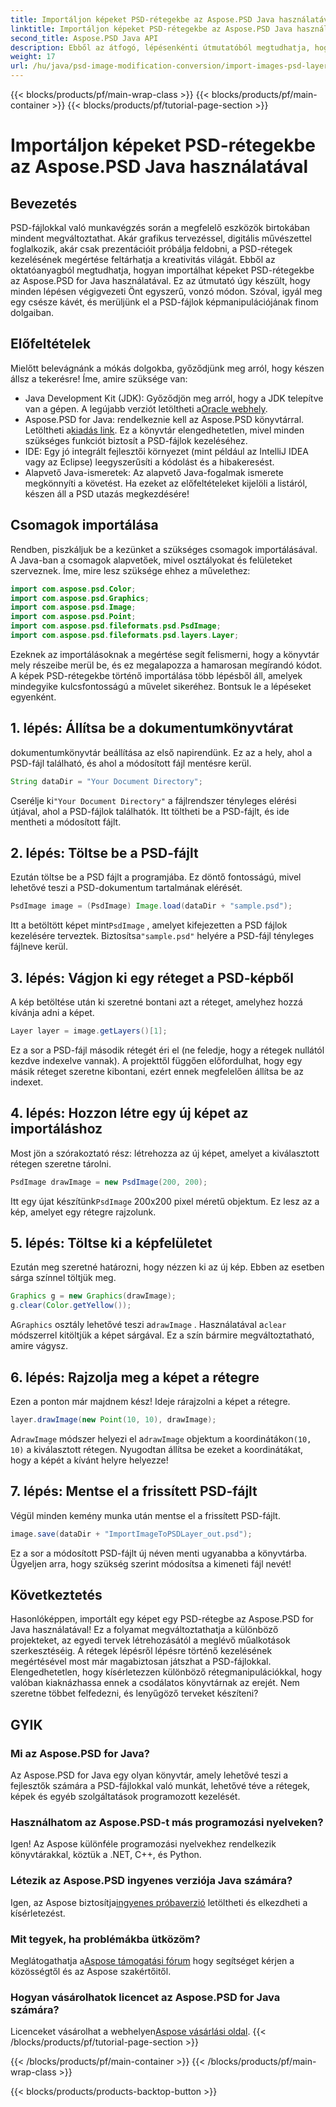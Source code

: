 ```yaml
---
title: Importáljon képeket PSD-rétegekbe az Aspose.PSD Java használatával
linktitle: Importáljon képeket PSD-rétegekbe az Aspose.PSD Java használatával
second_title: Aspose.PSD Java API
description: Ebből az átfogó, lépésenkénti útmutatóból megtudhatja, hogyan importálhat képeket PSD-rétegekbe az Aspose.PSD for Java segítségével.
weight: 17
url: /hu/java/psd-image-modification-conversion/import-images-psd-layers/
---
```


{{< blocks/products/pf/main-wrap-class >}}
{{< blocks/products/pf/main-container >}}
{{< blocks/products/pf/tutorial-page-section >}}

# Importáljon képeket PSD-rétegekbe az Aspose.PSD Java használatával

## Bevezetés
PSD-fájlokkal való munkavégzés során a megfelelő eszközök birtokában mindent megváltoztathat. Akár grafikus tervezéssel, digitális művészettel foglalkozik, akár csak prezentációit próbálja feldobni, a PSD-rétegek kezelésének megértése feltárhatja a kreativitás világát. Ebből az oktatóanyagból megtudhatja, hogyan importálhat képeket PSD-rétegekbe az Aspose.PSD for Java használatával. Ez az útmutató úgy készült, hogy minden lépésen végigvezeti Önt egyszerű, vonzó módon. Szóval, igyál meg egy csésze kávét, és merüljünk el a PSD-fájlok képmanipulációjának finom dolgaiban.
## Előfeltételek
Mielőtt belevágnánk a mókás dolgokba, győződjünk meg arról, hogy készen állsz a tekerésre! Íme, amire szüksége van:
-  Java Development Kit (JDK): Győződjön meg arról, hogy a JDK telepítve van a gépen. A legújabb verziót letöltheti a[Oracle webhely](https://www.oracle.com/java/technologies/javase-jdk11-downloads.html).
-  Aspose.PSD for Java: rendelkeznie kell az Aspose.PSD könyvtárral. Letöltheti a[kiadás link](https://releases.aspose.com/psd/java/). Ez a könyvtár elengedhetetlen, mivel minden szükséges funkciót biztosít a PSD-fájlok kezeléséhez.
- IDE: Egy jó integrált fejlesztői környezet (mint például az IntelliJ IDEA vagy az Eclipse) leegyszerűsíti a kódolást és a hibakeresést.
- Alapvető Java-ismeretek: Az alapvető Java-fogalmak ismerete megkönnyíti a követést.
Ha ezeket az előfeltételeket kijelöli a listáról, készen áll a PSD utazás megkezdésére!
## Csomagok importálása
Rendben, piszkáljuk be a kezünket a szükséges csomagok importálásával. A Java-ban a csomagok alapvetőek, mivel osztályokat és felületeket szerveznek. Íme, mire lesz szüksége ehhez a művelethez:
```java
import com.aspose.psd.Color;
import com.aspose.psd.Graphics;
import com.aspose.psd.Image;
import com.aspose.psd.Point;
import com.aspose.psd.fileformats.psd.PsdImage;
import com.aspose.psd.fileformats.psd.layers.Layer;
```
Ezeknek az importálásoknak a megértése segít felismerni, hogy a könyvtár mely részeibe merül be, és ez megalapozza a hamarosan megírandó kódot.
A képek PSD-rétegekbe történő importálása több lépésből áll, amelyek mindegyike kulcsfontosságú a művelet sikeréhez. Bontsuk le a lépéseket egyenként.
## 1. lépés: Állítsa be a dokumentumkönyvtárat
dokumentumkönyvtár beállítása az első napirendünk. Ez az a hely, ahol a PSD-fájl található, és ahol a módosított fájl mentésre kerül.
```java
String dataDir = "Your Document Directory";
```
 Cserélje ki`"Your Document Directory"` a fájlrendszer tényleges elérési útjával, ahol a PSD-fájlok találhatók. Itt töltheti be a PSD-fájlt, és ide mentheti a módosított fájlt.
## 2. lépés: Töltse be a PSD-fájlt
Ezután töltse be a PSD fájlt a programjába. Ez döntő fontosságú, mivel lehetővé teszi a PSD-dokumentum tartalmának elérését.
```java
PsdImage image = (PsdImage) Image.load(dataDir + "sample.psd");
```
 Itt a betöltött képet mint`PsdImage` , amelyet kifejezetten a PSD fájlok kezelésére terveztek. Biztosítsa`"sample.psd"` helyére a PSD-fájl tényleges fájlneve kerül.
## 3. lépés: Vágjon ki egy réteget a PSD-képből
A kép betöltése után ki szeretné bontani azt a réteget, amelyhez hozzá kívánja adni a képet. 
```java
Layer layer = image.getLayers()[1];
```
Ez a sor a PSD-fájl második rétegét éri el (ne feledje, hogy a rétegek nullától kezdve indexelve vannak). A projekttől függően előfordulhat, hogy egy másik réteget szeretne kibontani, ezért ennek megfelelően állítsa be az indexet.
## 4. lépés: Hozzon létre egy új képet az importáláshoz
Most jön a szórakoztató rész: létrehozza az új képet, amelyet a kiválasztott rétegen szeretne tárolni. 
```java
PsdImage drawImage = new PsdImage(200, 200);
```
 Itt egy újat készítünk`PsdImage` 200x200 pixel méretű objektum. Ez lesz az a kép, amelyet egy rétegre rajzolunk.
## 5. lépés: Töltse ki a képfelületet
Ezután meg szeretné határozni, hogy nézzen ki az új kép. Ebben az esetben sárga színnel töltjük meg.
```java
Graphics g = new Graphics(drawImage);
g.clear(Color.getYellow());
```
 A`Graphics` osztály lehetővé teszi a`drawImage` . Használatával a`clear` módszerrel kitöltjük a képet sárgával. Ez a szín bármire megváltoztatható, amire vágysz.
## 6. lépés: Rajzolja meg a képet a rétegre
Ezen a ponton már majdnem kész! Ideje rárajzolni a képet a rétegre.
```java
layer.drawImage(new Point(10, 10), drawImage);
```
 A`drawImage` módszer helyezi el a`drawImage` objektum a koordinátákon`(10, 10)` a kiválasztott rétegen. Nyugodtan állítsa be ezeket a koordinátákat, hogy a képét a kívánt helyre helyezze!
## 7. lépés: Mentse el a frissített PSD-fájlt
Végül minden kemény munka után mentse el a frissített PSD-fájlt. 
```java
image.save(dataDir + "ImportImageToPSDLayer_out.psd");
```
Ez a sor a módosított PSD-fájlt új néven menti ugyanabba a könyvtárba. Ügyeljen arra, hogy szükség szerint módosítsa a kimeneti fájl nevét!
## Következtetés
Hasonlóképpen, importált egy képet egy PSD-rétegbe az Aspose.PSD for Java használatával! Ez a folyamat megváltoztathatja a különböző projekteket, az egyedi tervek létrehozásától a meglévő műalkotások szerkesztéséig. A rétegek lépésről lépésre történő kezelésének megértésével most már magabiztosan játszhat a PSD-fájlokkal. Elengedhetetlen, hogy kísérletezzen különböző rétegmanipulációkkal, hogy valóban kiaknázhassa ennek a csodálatos könyvtárnak az erejét. Nem szeretne többet felfedezni, és lenyűgöző terveket készíteni?

## GYIK
### Mi az Aspose.PSD for Java?
Az Aspose.PSD for Java egy olyan könyvtár, amely lehetővé teszi a fejlesztők számára a PSD-fájlokkal való munkát, lehetővé téve a rétegek, képek és egyéb szolgáltatások programozott kezelését.
### Használhatom az Aspose.PSD-t más programozási nyelveken?
Igen! Az Aspose különféle programozási nyelvekhez rendelkezik könyvtárakkal, köztük a .NET, C++, és Python.
### Létezik az Aspose.PSD ingyenes verziója Java számára?
 Igen, az Aspose biztosítja[ingyenes próbaverzió](https://releases.aspose.com/) letöltheti és elkezdheti a kísérletezést.
### Mit tegyek, ha problémákba ütközöm?
 Meglátogathatja a[Aspose támogatási fórum](https://forum.aspose.com/c/psd/34) hogy segítséget kérjen a közösségtől és az Aspose szakértőitől.
### Hogyan vásárolhatok licencet az Aspose.PSD for Java számára?
 Licenceket vásárolhat a webhelyen[Aspose vásárlási oldal](https://purchase.aspose.com/buy).
{{< /blocks/products/pf/tutorial-page-section >}}

{{< /blocks/products/pf/main-container >}}
{{< /blocks/products/pf/main-wrap-class >}}

{{< blocks/products/products-backtop-button >}}
